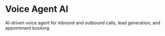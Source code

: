 # Voice Agent AI

AI-driven voice agent for inbound and outbound calls, lead generation, and appointment booking.
